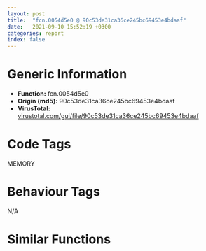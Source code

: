 ```yaml
---
layout: post
title:  "fcn.0054d5e0 @ 90c53de31ca36ce245bc69453e4bdaaf"
date:   2021-09-10 15:52:19 +0300
categories: report
index: false
---
```


# Generic Information
- **Function:** fcn.0054d5e0
- **Origin (md5):** 90c53de31ca36ce245bc69453e4bdaaf
- **VirusTotal:** [virustotal.com/gui/file/90c53de31ca36ce245bc69453e4bdaaf][virustotal_ref]

# Code Tags
<span class="tag" id="MEMORY">MEMORY</span>


# Behaviour Tags
<span class="bhv-tag" id="na">N/A</span>

# Similar Functions
<script type="text/javascript" src="https://www.gstatic.com/charts/loader.js"></script>
<script type="text/javascript">

    google.charts.load('current', {'packages':['corechart']});
    google.charts.setOnLoadCallback(drawChart);

    function drawChart() {
    var data = new google.visualization.DataTable();
        data.addColumn('number', 'X');
        data.addColumn('number', 'Y');
        data.addColumn({type: 'string', role: 'tooltip', 'p': {'html': true}});
        data.addColumn({'type': 'string', 'role': 'style'});
        
        data.addRows([
    [-83.36840057373047, 9.777717590332031, '<b><a href="/report/fcn.0054d5e0@90c53de31ca36ce245bc69453e4bdaaf">fcn.0054d5e0</a><br>@90c53de31ca36ce245bc69453e4bdaaf</b><br>mov edi, edi<br>push ebp<br>mov ebp, esp<br>mov ecx, dword[ebp+8]<br>test ecx, ecx<br>je 0x54d607<br>push 0xffffffffffffffe0<br>xor edx, edx<br>pop eax<br>div ecx<br>cmp eax, dword[ebp+0xc]<br>jae 0x54d607<br>call fcn.0054bbe7<br>mov dword[eax], 0xc<br>xor eax, eax<br>pop ebp<br>ret <br>imul ecx, dword[ebp+0xc]<br>push esi<br>mov esi, ecx<br>test esi, esi<br>jne 0x54d613<br>inc esi<br>xor eax, eax<br>cmp esi, 0xffffffe0<br>ja 0x54d62d<br>push esi<br>push 8<br>push dword[0x4551e5c]<br>call dword[sym.imp.KERNEL32.dll_HeapAlloc]<br>test eax, eax<br>jne 0x54d65f<br>cmp dword[0x455233c], 0<br>je 0x54d652<br>push esi<br>call fcn.0054bb7d<br>pop ecx<br>test eax, eax<br>jne 0x54d613<br>mov eax, dword[ebp+0x10]<br>test eax, eax<br>je 0x54d64e<br>mov dword[eax], 0xc<br>xor eax, eax<br>jmp 0x54d65f<br>mov ecx, dword[ebp+0x10]<br>test ecx, ecx<br>je 0x54d65f<br>mov dword[ecx], 0xc<br>pop esi<br>pop ebp<br>ret <br><eoc> ', 'point { fill-color: #e0440e; }'],
[6.788926124572754, -35.52800369262695, '<b><a href="/report/fcn.0041bd59@44a756939733df3681808b122b91651f">fcn.0041bd59</a><br>@44a756939733df3681808b122b91651f</b><br>mov edi, edi<br>push ebp<br>mov ebp, esp<br>mov ecx, dword[ebp+8]<br>test ecx, ecx<br>je 0x41bd80<br>push 0xffffffffffffffe0<br>xor edx, edx<br>pop eax<br>div ecx<br>cmp eax, dword[ebp+0xc]<br>jae 0x41bd80<br>call fcn.00414af7<br>mov dword[eax], 0xc<br>xor eax, eax<br>pop ebp<br>ret <br>imul ecx, dword[ebp+0xc]<br>push esi<br>mov esi, ecx<br>test esi, esi<br>jne 0x41bd8c<br>inc esi<br>xor eax, eax<br>cmp esi, 0xffffffe0<br>ja 0x41bda6<br>push esi<br>push 8<br>push dword[0x477520]<br>call dword[sym.imp.KERNEL32.dll_HeapAlloc]<br>test eax, eax<br>jne 0x41bdd8<br>cmp dword[0x477b54], 0<br>je 0x41bdcb<br>push esi<br>call fcn.004142d7<br>pop ecx<br>test eax, eax<br>jne 0x41bd8c<br>mov eax, dword[ebp+0x10]<br>test eax, eax<br>je 0x41bdc7<br>mov dword[eax], 0xc<br>xor eax, eax<br>jmp 0x41bdd8<br>mov ecx, dword[ebp+0x10]<br>test ecx, ecx<br>je 0x41bdd8<br>mov dword[ecx], 0xc<br>pop esi<br>pop ebp<br>ret <br><eoc> ', 'null'],
[10.077515602111816, 48.943180084228516, '<b><a href="/report/fcn.0041bd59@e3d061f479f25b8f541d0905c967999c">fcn.0041bd59</a><br>@e3d061f479f25b8f541d0905c967999c</b><br>mov edi, edi<br>push ebp<br>mov ebp, esp<br>mov ecx, dword[ebp+8]<br>test ecx, ecx<br>je 0x41bd80<br>push 0xffffffffffffffe0<br>xor edx, edx<br>pop eax<br>div ecx<br>cmp eax, dword[ebp+0xc]<br>jae 0x41bd80<br>call fcn.00414af7<br>mov dword[eax], 0xc<br>xor eax, eax<br>pop ebp<br>ret <br>imul ecx, dword[ebp+0xc]<br>push esi<br>mov esi, ecx<br>test esi, esi<br>jne 0x41bd8c<br>inc esi<br>xor eax, eax<br>cmp esi, 0xffffffe0<br>ja 0x41bda6<br>push esi<br>push 8<br>push dword[0x477520]<br>call dword[sym.imp.KERNEL32.dll_HeapAlloc]<br>test eax, eax<br>jne 0x41bdd8<br>cmp dword[0x477b54], 0<br>je 0x41bdcb<br>push esi<br>call fcn.004142d7<br>pop ecx<br>test eax, eax<br>jne 0x41bd8c<br>mov eax, dword[ebp+0x10]<br>test eax, eax<br>je 0x41bdc7<br>mov dword[eax], 0xc<br>xor eax, eax<br>jmp 0x41bdd8<br>mov ecx, dword[ebp+0x10]<br>test ecx, ecx<br>je 0x41bdd8<br>mov dword[ecx], 0xc<br>pop esi<br>pop ebp<br>ret <br><eoc> ', 'null'],
[47.655277252197266, 42.58637619018555, '<b><a href="/report/fcn.0041bd59@e83552e81a6f265fd7baa50402d3d47d">fcn.0041bd59</a><br>@e83552e81a6f265fd7baa50402d3d47d</b><br>mov edi, edi<br>push ebp<br>mov ebp, esp<br>mov ecx, dword[ebp+8]<br>test ecx, ecx<br>je 0x41bd80<br>push 0xffffffffffffffe0<br>xor edx, edx<br>pop eax<br>div ecx<br>cmp eax, dword[ebp+0xc]<br>jae 0x41bd80<br>call fcn.00414af7<br>mov dword[eax], 0xc<br>xor eax, eax<br>pop ebp<br>ret <br>imul ecx, dword[ebp+0xc]<br>push esi<br>mov esi, ecx<br>test esi, esi<br>jne 0x41bd8c<br>inc esi<br>xor eax, eax<br>cmp esi, 0xffffffe0<br>ja 0x41bda6<br>push esi<br>push 8<br>push dword[0x477520]<br>call dword[sym.imp.KERNEL32.dll_HeapAlloc]<br>test eax, eax<br>jne 0x41bdd8<br>cmp dword[0x477b54], 0<br>je 0x41bdcb<br>push esi<br>call fcn.004142d7<br>pop ecx<br>test eax, eax<br>jne 0x41bd8c<br>mov eax, dword[ebp+0x10]<br>test eax, eax<br>je 0x41bdc7<br>mov dword[eax], 0xc<br>xor eax, eax<br>jmp 0x41bdd8<br>mov ecx, dword[ebp+0x10]<br>test ecx, ecx<br>je 0x41bdd8<br>mov dword[ecx], 0xc<br>pop esi<br>pop ebp<br>ret <br><eoc> ', 'null'],
[-50.98310089111328, 26.0408935546875, '<b><a href="/report/fcn.004fe2f6@e2ba7f10eb234338a49853c34d7d9c56">fcn.004fe2f6</a><br>@e2ba7f10eb234338a49853c34d7d9c56</b><br>mov edi, edi<br>push ebp<br>mov ebp, esp<br>mov ecx, dword[ebp+8]<br>test ecx, ecx<br>je 0x4fe31d<br>push 0xffffffffffffffe0<br>xor edx, edx<br>pop eax<br>div ecx<br>cmp eax, dword[ebp+0xc]<br>jae 0x4fe31d<br>call fcn.004f4023<br>mov dword[eax], 0xc<br>xor eax, eax<br>pop ebp<br>ret <br>imul ecx, dword[ebp+0xc]<br>push esi<br>mov esi, ecx<br>test esi, esi<br>jne 0x4fe329<br>inc esi<br>xor eax, eax<br>cmp esi, 0xffffffe0<br>ja 0x4fe343<br>push esi<br>push 8<br>push dword[0x5643b8]<br>call dword[sym.imp.KERNEL32.dll_HeapAlloc]<br>test eax, eax<br>jne 0x4fe375<br>cmp dword[0x564c38], 0<br>je 0x4fe368<br>push esi<br>call fcn.004f8e5a<br>pop ecx<br>test eax, eax<br>jne 0x4fe329<br>mov eax, dword[ebp+0x10]<br>test eax, eax<br>je 0x4fe364<br>mov dword[eax], 0xc<br>xor eax, eax<br>jmp 0x4fe375<br>mov ecx, dword[ebp+0x10]<br>test ecx, ecx<br>je 0x4fe375<br>mov dword[ecx], 0xc<br>pop esi<br>pop ebp<br>ret <br><eoc> ', 'null'],
[-10.828099250793457, 78.93511962890625, '<b><a href="/report/fcn.0041bd59@b8b9cf6862b0d68d10750002e5baaf97">fcn.0041bd59</a><br>@b8b9cf6862b0d68d10750002e5baaf97</b><br>mov edi, edi<br>push ebp<br>mov ebp, esp<br>mov ecx, dword[ebp+8]<br>test ecx, ecx<br>je 0x41bd80<br>push 0xffffffffffffffe0<br>xor edx, edx<br>pop eax<br>div ecx<br>cmp eax, dword[ebp+0xc]<br>jae 0x41bd80<br>call fcn.00414af7<br>mov dword[eax], 0xc<br>xor eax, eax<br>pop ebp<br>ret <br>imul ecx, dword[ebp+0xc]<br>push esi<br>mov esi, ecx<br>test esi, esi<br>jne 0x41bd8c<br>inc esi<br>xor eax, eax<br>cmp esi, 0xffffffe0<br>ja 0x41bda6<br>push esi<br>push 8<br>push dword[0x477520]<br>call dword[sym.imp.KERNEL32.dll_HeapAlloc]<br>test eax, eax<br>jne 0x41bdd8<br>cmp dword[0x477b54], 0<br>je 0x41bdcb<br>push esi<br>call fcn.004142d7<br>pop ecx<br>test eax, eax<br>jne 0x41bd8c<br>mov eax, dword[ebp+0x10]<br>test eax, eax<br>je 0x41bdc7<br>mov dword[eax], 0xc<br>xor eax, eax<br>jmp 0x41bdd8<br>mov ecx, dword[ebp+0x10]<br>test ecx, ecx<br>je 0x41bdd8<br>mov dword[ecx], 0xc<br>pop esi<br>pop ebp<br>ret <br><eoc> ', 'null'],
[-81.88362121582031, -29.941633224487305, '<b><a href="/report/fcn.0041bd59@c6d5547a6b11db0106596d8a93b709be">fcn.0041bd59</a><br>@c6d5547a6b11db0106596d8a93b709be</b><br>mov edi, edi<br>push ebp<br>mov ebp, esp<br>mov ecx, dword[ebp+8]<br>test ecx, ecx<br>je 0x41bd80<br>push 0xffffffffffffffe0<br>xor edx, edx<br>pop eax<br>div ecx<br>cmp eax, dword[ebp+0xc]<br>jae 0x41bd80<br>call fcn.00414af7<br>mov dword[eax], 0xc<br>xor eax, eax<br>pop ebp<br>ret <br>imul ecx, dword[ebp+0xc]<br>push esi<br>mov esi, ecx<br>test esi, esi<br>jne 0x41bd8c<br>inc esi<br>xor eax, eax<br>cmp esi, 0xffffffe0<br>ja 0x41bda6<br>push esi<br>push 8<br>push dword[0x477520]<br>call dword[sym.imp.KERNEL32.dll_HeapAlloc]<br>test eax, eax<br>jne 0x41bdd8<br>cmp dword[0x477b54], 0<br>je 0x41bdcb<br>push esi<br>call fcn.004142d7<br>pop ecx<br>test eax, eax<br>jne 0x41bd8c<br>mov eax, dword[ebp+0x10]<br>test eax, eax<br>je 0x41bdc7<br>mov dword[eax], 0xc<br>xor eax, eax<br>jmp 0x41bdd8<br>mov ecx, dword[ebp+0x10]<br>test ecx, ecx<br>je 0x41bdd8<br>mov dword[ecx], 0xc<br>pop esi<br>pop ebp<br>ret <br><eoc> ', 'null'],
[-54.073280334472656, -10.79686450958252, '<b><a href="/report/fcn.0041c0bb@c077742bdc6d4f2c0ca7d0e2a6a94acf">fcn.0041c0bb</a><br>@c077742bdc6d4f2c0ca7d0e2a6a94acf</b><br>mov edi, edi<br>push ebp<br>mov ebp, esp<br>mov ecx, dword[ebp+8]<br>test ecx, ecx<br>je 0x41c0e2<br>push 0xffffffffffffffe0<br>xor edx, edx<br>pop eax<br>div ecx<br>cmp eax, dword[ebp+0xc]<br>jae 0x41c0e2<br>call fcn.00414e57<br>mov dword[eax], 0xc<br>xor eax, eax<br>pop ebp<br>ret <br>imul ecx, dword[ebp+0xc]<br>push esi<br>mov esi, ecx<br>test esi, esi<br>jne 0x41c0ee<br>inc esi<br>xor eax, eax<br>cmp esi, 0xffffffe0<br>ja 0x41c108<br>push esi<br>push 8<br>push dword[0x47f500]<br>call dword[sym.imp.KERNEL32.dll_HeapAlloc]<br>test eax, eax<br>jne 0x41c13a<br>cmp dword[0x47fb34], 0<br>je 0x41c12d<br>push esi<br>call fcn.00414637<br>pop ecx<br>test eax, eax<br>jne 0x41c0ee<br>mov eax, dword[ebp+0x10]<br>test eax, eax<br>je 0x41c129<br>mov dword[eax], 0xc<br>xor eax, eax<br>jmp 0x41c13a<br>mov ecx, dword[ebp+0x10]<br>test ecx, ecx<br>je 0x41c13a<br>mov dword[ecx], 0xc<br>pop esi<br>pop ebp<br>ret <br><eoc> ', 'null'],
[98.81378936767578, 36.98052978515625, '<b><a href="/report/fcn.0041c9e9@20a93604f17ee6f3c2aa7b1f7a497fcf">fcn.0041c9e9</a><br>@20a93604f17ee6f3c2aa7b1f7a497fcf</b><br>mov edi, edi<br>push ebp<br>mov ebp, esp<br>mov ecx, dword[ebp+8]<br>test ecx, ecx<br>je 0x41ca10<br>push 0xffffffffffffffe0<br>xor edx, edx<br>pop eax<br>div ecx<br>cmp eax, dword[ebp+0xc]<br>jae 0x41ca10<br>call fcn.004157e7<br>mov dword[eax], 0xc<br>xor eax, eax<br>pop ebp<br>ret <br>imul ecx, dword[ebp+0xc]<br>push esi<br>mov esi, ecx<br>test esi, esi<br>jne 0x41ca1c<br>inc esi<br>xor eax, eax<br>cmp esi, 0xffffffe0<br>ja 0x41ca36<br>push esi<br>push 8<br>push dword[0x484540]<br>call dword[sym.imp.KERNEL32.dll_HeapAlloc]<br>test eax, eax<br>jne 0x41ca68<br>cmp dword[0x484b74], 0<br>je 0x41ca5b<br>push esi<br>call fcn.00414fc7<br>pop ecx<br>test eax, eax<br>jne 0x41ca1c<br>mov eax, dword[ebp+0x10]<br>test eax, eax<br>je 0x41ca57<br>mov dword[eax], 0xc<br>xor eax, eax<br>jmp 0x41ca68<br>mov ecx, dword[ebp+0x10]<br>test ecx, ecx<br>je 0x41ca68<br>mov dword[ecx], 0xc<br>pop esi<br>pop ebp<br>ret <br><eoc> ', 'null'],
[30.365703582763672, -13.685142517089844, '<b><a href="/report/fcn.0041bd59@a314f14b11fc4f772a3e30c11b5cb1d4">fcn.0041bd59</a><br>@a314f14b11fc4f772a3e30c11b5cb1d4</b><br>mov edi, edi<br>push ebp<br>mov ebp, esp<br>mov ecx, dword[ebp+8]<br>test ecx, ecx<br>je 0x41bd80<br>push 0xffffffffffffffe0<br>xor edx, edx<br>pop eax<br>div ecx<br>cmp eax, dword[ebp+0xc]<br>jae 0x41bd80<br>call fcn.00414af7<br>mov dword[eax], 0xc<br>xor eax, eax<br>pop ebp<br>ret <br>imul ecx, dword[ebp+0xc]<br>push esi<br>mov esi, ecx<br>test esi, esi<br>jne 0x41bd8c<br>inc esi<br>xor eax, eax<br>cmp esi, 0xffffffe0<br>ja 0x41bda6<br>push esi<br>push 8<br>push dword[0x477520]<br>call dword[sym.imp.KERNEL32.dll_HeapAlloc]<br>test eax, eax<br>jne 0x41bdd8<br>cmp dword[0x477b54], 0<br>je 0x41bdcb<br>push esi<br>call fcn.004142d7<br>pop ecx<br>test eax, eax<br>jne 0x41bd8c<br>mov eax, dword[ebp+0x10]<br>test eax, eax<br>je 0x41bdc7<br>mov dword[eax], 0xc<br>xor eax, eax<br>jmp 0x41bdd8<br>mov ecx, dword[ebp+0x10]<br>test ecx, ecx<br>je 0x41bdd8<br>mov dword[ecx], 0xc<br>pop esi<br>pop ebp<br>ret <br><eoc> ', 'null'],
[54.79201126098633, -35.85969924926758, '<b><a href="/report/fcn.0054d5e0@9a2108de6665bf53e42d7cbbbe5a0866">fcn.0054d5e0</a><br>@9a2108de6665bf53e42d7cbbbe5a0866</b><br>mov edi, edi<br>push ebp<br>mov ebp, esp<br>mov ecx, dword[ebp+8]<br>test ecx, ecx<br>je 0x54d607<br>push 0xffffffffffffffe0<br>xor edx, edx<br>pop eax<br>div ecx<br>cmp eax, dword[ebp+0xc]<br>jae 0x54d607<br>call fcn.0054bbe7<br>mov dword[eax], 0xc<br>xor eax, eax<br>pop ebp<br>ret <br>imul ecx, dword[ebp+0xc]<br>push esi<br>mov esi, ecx<br>test esi, esi<br>jne 0x54d613<br>inc esi<br>xor eax, eax<br>cmp esi, 0xffffffe0<br>ja 0x54d62d<br>push esi<br>push 8<br>push dword[0x4551e5c]<br>call dword[sym.imp.KERNEL32.dll_HeapAlloc]<br>test eax, eax<br>jne 0x54d65f<br>cmp dword[0x455233c], 0<br>je 0x54d652<br>push esi<br>call fcn.0054bb7d<br>pop ecx<br>test eax, eax<br>jne 0x54d613<br>mov eax, dword[ebp+0x10]<br>test eax, eax<br>je 0x54d64e<br>mov dword[eax], 0xc<br>xor eax, eax<br>jmp 0x54d65f<br>mov ecx, dword[ebp+0x10]<br>test ecx, ecx<br>je 0x54d65f<br>mov dword[ecx], 0xc<br>pop esi<br>pop ebp<br>ret <br><eoc> ', 'null'],
[-50.33296203613281, -50.06242370605469, '<b><a href="/report/fcn.0041c0bb@505be53c36227b94e2fcc406f247f6e5">fcn.0041c0bb</a><br>@505be53c36227b94e2fcc406f247f6e5</b><br>mov edi, edi<br>push ebp<br>mov ebp, esp<br>mov ecx, dword[ebp+8]<br>test ecx, ecx<br>je 0x41c0e2<br>push 0xffffffffffffffe0<br>xor edx, edx<br>pop eax<br>div ecx<br>cmp eax, dword[ebp+0xc]<br>jae 0x41c0e2<br>call fcn.00414e57<br>mov dword[eax], 0xc<br>xor eax, eax<br>pop ebp<br>ret <br>imul ecx, dword[ebp+0xc]<br>push esi<br>mov esi, ecx<br>test esi, esi<br>jne 0x41c0ee<br>inc esi<br>xor eax, eax<br>cmp esi, 0xffffffe0<br>ja 0x41c108<br>push esi<br>push 8<br>push dword[0x47f500]<br>call dword[sym.imp.KERNEL32.dll_HeapAlloc]<br>test eax, eax<br>jne 0x41c13a<br>cmp dword[0x47fb34], 0<br>je 0x41c12d<br>push esi<br>call fcn.00414637<br>pop ecx<br>test eax, eax<br>jne 0x41c0ee<br>mov eax, dword[ebp+0x10]<br>test eax, eax<br>je 0x41c129<br>mov dword[eax], 0xc<br>xor eax, eax<br>jmp 0x41c13a<br>mov ecx, dword[ebp+0x10]<br>test ecx, ecx<br>je 0x41c13a<br>mov dword[ecx], 0xc<br>pop esi<br>pop ebp<br>ret <br><eoc> ', 'null'],
[25.398696899414062, -62.96080780029297, '<b><a href="/report/fcn.0049687d@4fe6510221c33bf023f6abed461fc13f">fcn.0049687d</a><br>@4fe6510221c33bf023f6abed461fc13f</b><br>mov edi, edi<br>push ebp<br>mov ebp, esp<br>mov ecx, dword[ebp+8]<br>test ecx, ecx<br>je 0x4968a4<br>push 0xffffffffffffffe0<br>xor edx, edx<br>pop eax<br>div ecx<br>cmp eax, dword[ebp+0xc]<br>jae 0x4968a4<br>call fcn.00490ec2<br>mov dword[eax], 0xc<br>xor eax, eax<br>pop ebp<br>ret <br>imul ecx, dword[ebp+0xc]<br>push esi<br>mov esi, ecx<br>test esi, esi<br>jne 0x4968b0<br>inc esi<br>xor eax, eax<br>cmp esi, 0xffffffe0<br>ja 0x4968ca<br>push esi<br>push 8<br>push dword[0x4c4870]<br>call dword[sym.imp.KERNEL32.dll_HeapAlloc]<br>test eax, eax<br>jne 0x4968fc<br>cmp dword[0x4c4878], 0<br>je 0x4968ef<br>push esi<br>call fcn.00491146<br>pop ecx<br>test eax, eax<br>jne 0x4968b0<br>mov eax, dword[ebp+0x10]<br>test eax, eax<br>je 0x4968eb<br>mov dword[eax], 0xc<br>xor eax, eax<br>jmp 0x4968fc<br>mov ecx, dword[ebp+0x10]<br>test ecx, ecx<br>je 0x4968fc<br>mov dword[ecx], 0xc<br>pop esi<br>pop ebp<br>ret <br><eoc> ', 'null'],
[-77.06380462646484, 47.89506149291992, '<b><a href="/report/fcn.0041bd59@9571c7458fae91969aaed3955e433f49">fcn.0041bd59</a><br>@9571c7458fae91969aaed3955e433f49</b><br>mov edi, edi<br>push ebp<br>mov ebp, esp<br>mov ecx, dword[ebp+8]<br>test ecx, ecx<br>je 0x41bd80<br>push 0xffffffffffffffe0<br>xor edx, edx<br>pop eax<br>div ecx<br>cmp eax, dword[ebp+0xc]<br>jae 0x41bd80<br>call fcn.00414af7<br>mov dword[eax], 0xc<br>xor eax, eax<br>pop ebp<br>ret <br>imul ecx, dword[ebp+0xc]<br>push esi<br>mov esi, ecx<br>test esi, esi<br>jne 0x41bd8c<br>inc esi<br>xor eax, eax<br>cmp esi, 0xffffffe0<br>ja 0x41bda6<br>push esi<br>push 8<br>push dword[0x477520]<br>call dword[sym.imp.KERNEL32.dll_HeapAlloc]<br>test eax, eax<br>jne 0x41bdd8<br>cmp dword[0x477b54], 0<br>je 0x41bdcb<br>push esi<br>call fcn.004142d7<br>pop ecx<br>test eax, eax<br>jne 0x41bd8c<br>mov eax, dword[ebp+0x10]<br>test eax, eax<br>je 0x41bdc7<br>mov dword[eax], 0xc<br>xor eax, eax<br>jmp 0x41bdd8<br>mov ecx, dword[ebp+0x10]<br>test ecx, ecx<br>je 0x41bdd8<br>mov dword[ecx], 0xc<br>pop esi<br>pop ebp<br>ret <br><eoc> ', 'null'],
[28.908220291137695, 76.54183959960938, '<b><a href="/report/fcn.005b3e24@b38ce64a273c3fc98fc78af14b8bdcc0">fcn.005b3e24</a><br>@b38ce64a273c3fc98fc78af14b8bdcc0</b><br>mov edi, edi<br>push ebp<br>mov ebp, esp<br>mov ecx, dword[ebp+8]<br>test ecx, ecx<br>je 0x5b3e4b<br>push 0xffffffffffffffe0<br>xor edx, edx<br>pop eax<br>div ecx<br>cmp eax, dword[ebp+0xc]<br>jae 0x5b3e4b<br>call fcn.005b2007<br>mov dword[eax], 0xc<br>xor eax, eax<br>pop ebp<br>ret <br>imul ecx, dword[ebp+0xc]<br>push esi<br>mov esi, ecx<br>test esi, esi<br>jne 0x5b3e57<br>inc esi<br>xor eax, eax<br>cmp esi, 0xffffffe0<br>ja 0x5b3e71<br>push esi<br>push 8<br>push dword[0x45af0e8]<br>call dword[sym.imp.KERNEL32.dll_HeapAlloc]<br>test eax, eax<br>jne 0x5b3ea3<br>cmp dword[0x45af5c4], 0<br>je 0x5b3e96<br>push esi<br>call fcn.005b1f9d<br>pop ecx<br>test eax, eax<br>jne 0x5b3e57<br>mov eax, dword[ebp+0x10]<br>test eax, eax<br>je 0x5b3e92<br>mov dword[eax], 0xc<br>xor eax, eax<br>jmp 0x5b3ea3<br>mov ecx, dword[ebp+0x10]<br>test ecx, ecx<br>je 0x5b3ea3<br>mov dword[ecx], 0xc<br>pop esi<br>pop ebp<br>ret <br><eoc> ', 'null'],
[59.497581481933594, 5.079596042633057, '<b><a href="/report/fcn.0041bd59@3aa98225e51cbcae2d334c8b6b4ed9fd">fcn.0041bd59</a><br>@3aa98225e51cbcae2d334c8b6b4ed9fd</b><br>mov edi, edi<br>push ebp<br>mov ebp, esp<br>mov ecx, dword[ebp+8]<br>test ecx, ecx<br>je 0x41bd80<br>push 0xffffffffffffffe0<br>xor edx, edx<br>pop eax<br>div ecx<br>cmp eax, dword[ebp+0xc]<br>jae 0x41bd80<br>call fcn.00414af7<br>mov dword[eax], 0xc<br>xor eax, eax<br>pop ebp<br>ret <br>imul ecx, dword[ebp+0xc]<br>push esi<br>mov esi, ecx<br>test esi, esi<br>jne 0x41bd8c<br>inc esi<br>xor eax, eax<br>cmp esi, 0xffffffe0<br>ja 0x41bda6<br>push esi<br>push 8<br>push dword[0x477520]<br>call dword[sym.imp.KERNEL32.dll_HeapAlloc]<br>test eax, eax<br>jne 0x41bdd8<br>cmp dword[0x477b54], 0<br>je 0x41bdcb<br>push esi<br>call fcn.004142d7<br>pop ecx<br>test eax, eax<br>jne 0x41bd8c<br>mov eax, dword[ebp+0x10]<br>test eax, eax<br>je 0x41bdc7<br>mov dword[eax], 0xc<br>xor eax, eax<br>jmp 0x41bdd8<br>mov ecx, dword[ebp+0x10]<br>test ecx, ecx<br>je 0x41bdd8<br>mov dword[ecx], 0xc<br>pop esi<br>pop ebp<br>ret <br><eoc> ', 'null'],
[0.022926002740859985, -5.524158477783203, '<b><a href="/report/fcn.004485ca@418e0921f3a9bd4f5bc0dcc59623b5a1">fcn.004485ca</a><br>@418e0921f3a9bd4f5bc0dcc59623b5a1</b><br>mov edi, edi<br>push ebp<br>mov ebp, esp<br>mov ecx, dword[ebp+8]<br>test ecx, ecx<br>je 0x4485f1<br>push 0xffffffffffffffe0<br>xor edx, edx<br>pop eax<br>div ecx<br>cmp eax, dword[ebp+0xc]<br>jae 0x4485f1<br>call fcn.004409c0<br>mov dword[eax], 0xc<br>xor eax, eax<br>pop ebp<br>ret <br>imul ecx, dword[ebp+0xc]<br>push esi<br>mov esi, ecx<br>test esi, esi<br>jne 0x4485fd<br>inc esi<br>xor eax, eax<br>cmp esi, 0xffffffe0<br>ja 0x448617<br>push esi<br>push 8<br>push dword[0x4b2a44]<br>call dword[sym.imp.KERNEL32.dll_HeapAlloc]<br>test eax, eax<br>jne 0x448649<br>cmp dword[0x4b30ac], 0<br>je 0x44863c<br>push esi<br>call fcn.00440f2f<br>pop ecx<br>test eax, eax<br>jne 0x4485fd<br>mov eax, dword[ebp+0x10]<br>test eax, eax<br>je 0x448638<br>mov dword[eax], 0xc<br>xor eax, eax<br>jmp 0x448649<br>mov ecx, dword[ebp+0x10]<br>test ecx, ecx<br>je 0x448649<br>mov dword[ecx], 0xc<br>pop esi<br>pop ebp<br>ret <br><eoc> ', 'null'],
[-5.869644641876221, 23.708040237426758, '<b><a href="/report/fcn.00404590@4b23380b9a3d725ff34b4863334d2fd1">fcn.00404590</a><br>@4b23380b9a3d725ff34b4863334d2fd1</b><br>mov edi, edi<br>push ebp<br>mov ebp, esp<br>mov ecx, dword[ebp+8]<br>test ecx, ecx<br>je 0x4045b7<br>push 0xffffffffffffffe0<br>xor edx, edx<br>pop eax<br>div ecx<br>cmp eax, dword[ebp+0xc]<br>jae 0x4045b7<br>call fcn.00402b97<br>mov dword[eax], 0xc<br>xor eax, eax<br>pop ebp<br>ret <br>imul ecx, dword[ebp+0xc]<br>push esi<br>mov esi, ecx<br>test esi, esi<br>jne 0x4045c3<br>inc esi<br>xor eax, eax<br>cmp esi, 0xffffffe0<br>ja 0x4045dd<br>push esi<br>push 8<br>push dword[0xb63b24]<br>call dword[sym.imp.KERNEL32.dll_HeapAlloc]<br>test eax, eax<br>jne 0x40460f<br>cmp dword[0xb64004], 0<br>je 0x404602<br>push esi<br>call fcn.00402b2d<br>pop ecx<br>test eax, eax<br>jne 0x4045c3<br>mov eax, dword[ebp+0x10]<br>test eax, eax<br>je 0x4045fe<br>mov dword[eax], 0xc<br>xor eax, eax<br>jmp 0x40460f<br>mov ecx, dword[ebp+0x10]<br>test ecx, ecx<br>je 0x40460f<br>mov dword[ecx], 0xc<br>pop esi<br>pop ebp<br>ret <br><eoc> ', 'null'],
[25.18987464904785, 17.876079559326172, '<b><a href="/report/fcn.0041bd59@6e426bd8e348fab7a17ba317fb0f2d87">fcn.0041bd59</a><br>@6e426bd8e348fab7a17ba317fb0f2d87</b><br>mov edi, edi<br>push ebp<br>mov ebp, esp<br>mov ecx, dword[ebp+8]<br>test ecx, ecx<br>je 0x41bd80<br>push 0xffffffffffffffe0<br>xor edx, edx<br>pop eax<br>div ecx<br>cmp eax, dword[ebp+0xc]<br>jae 0x41bd80<br>call fcn.00414af7<br>mov dword[eax], 0xc<br>xor eax, eax<br>pop ebp<br>ret <br>imul ecx, dword[ebp+0xc]<br>push esi<br>mov esi, ecx<br>test esi, esi<br>jne 0x41bd8c<br>inc esi<br>xor eax, eax<br>cmp esi, 0xffffffe0<br>ja 0x41bda6<br>push esi<br>push 8<br>push dword[0x477520]<br>call dword[sym.imp.KERNEL32.dll_HeapAlloc]<br>test eax, eax<br>jne 0x41bdd8<br>cmp dword[0x477b54], 0<br>je 0x41bdcb<br>push esi<br>call fcn.004142d7<br>pop ecx<br>test eax, eax<br>jne 0x41bd8c<br>mov eax, dword[ebp+0x10]<br>test eax, eax<br>je 0x41bdc7<br>mov dword[eax], 0xc<br>xor eax, eax<br>jmp 0x41bdd8<br>mov ecx, dword[ebp+0x10]<br>test ecx, ecx<br>je 0x41bdd8<br>mov dword[ecx], 0xc<br>pop esi<br>pop ebp<br>ret <br><eoc> ', 'null'],
[-28.762514114379883, 5.558528900146484, '<b><a href="/report/fcn.0041bd59@3d7f25d788af3e7f7707a736ac852465">fcn.0041bd59</a><br>@3d7f25d788af3e7f7707a736ac852465</b><br>mov edi, edi<br>push ebp<br>mov ebp, esp<br>mov ecx, dword[ebp+8]<br>test ecx, ecx<br>je 0x41bd80<br>push 0xffffffffffffffe0<br>xor edx, edx<br>pop eax<br>div ecx<br>cmp eax, dword[ebp+0xc]<br>jae 0x41bd80<br>call fcn.00414af7<br>mov dword[eax], 0xc<br>xor eax, eax<br>pop ebp<br>ret <br>imul ecx, dword[ebp+0xc]<br>push esi<br>mov esi, ecx<br>test esi, esi<br>jne 0x41bd8c<br>inc esi<br>xor eax, eax<br>cmp esi, 0xffffffe0<br>ja 0x41bda6<br>push esi<br>push 8<br>push dword[0x477520]<br>call dword[sym.imp.KERNEL32.dll_HeapAlloc]<br>test eax, eax<br>jne 0x41bdd8<br>cmp dword[0x477b54], 0<br>je 0x41bdcb<br>push esi<br>call fcn.004142d7<br>pop ecx<br>test eax, eax<br>jne 0x41bd8c<br>mov eax, dword[ebp+0x10]<br>test eax, eax<br>je 0x41bdc7<br>mov dword[eax], 0xc<br>xor eax, eax<br>jmp 0x41bdd8<br>mov ecx, dword[ebp+0x10]<br>test ecx, ecx<br>je 0x41bdd8<br>mov dword[ecx], 0xc<br>pop esi<br>pop ebp<br>ret <br><eoc> ', 'null'],
[-25.132295608520508, -26.80821418762207, '<b><a href="/report/fcn.0041bd59@146b14fc12cf789043a79d4f548a23bf">fcn.0041bd59</a><br>@146b14fc12cf789043a79d4f548a23bf</b><br>mov edi, edi<br>push ebp<br>mov ebp, esp<br>mov ecx, dword[ebp+8]<br>test ecx, ecx<br>je 0x41bd80<br>push 0xffffffffffffffe0<br>xor edx, edx<br>pop eax<br>div ecx<br>cmp eax, dword[ebp+0xc]<br>jae 0x41bd80<br>call fcn.00414af7<br>mov dword[eax], 0xc<br>xor eax, eax<br>pop ebp<br>ret <br>imul ecx, dword[ebp+0xc]<br>push esi<br>mov esi, ecx<br>test esi, esi<br>jne 0x41bd8c<br>inc esi<br>xor eax, eax<br>cmp esi, 0xffffffe0<br>ja 0x41bda6<br>push esi<br>push 8<br>push dword[0x477520]<br>call dword[sym.imp.KERNEL32.dll_HeapAlloc]<br>test eax, eax<br>jne 0x41bdd8<br>cmp dword[0x477b54], 0<br>je 0x41bdcb<br>push esi<br>call fcn.004142d7<br>pop ecx<br>test eax, eax<br>jne 0x41bd8c<br>mov eax, dword[ebp+0x10]<br>test eax, eax<br>je 0x41bdc7<br>mov dword[eax], 0xc<br>xor eax, eax<br>jmp 0x41bdd8<br>mov ecx, dword[ebp+0x10]<br>test ecx, ecx<br>je 0x41bdd8<br>mov dword[ecx], 0xc<br>pop esi<br>pop ebp<br>ret <br><eoc> ', 'null'],
[-26.11746597290039, 46.07322311401367, '<b><a href="/report/fcn.0041bd59@7307643b343733b7fbd7b4b4fb482515">fcn.0041bd59</a><br>@7307643b343733b7fbd7b4b4fb482515</b><br>mov edi, edi<br>push ebp<br>mov ebp, esp<br>mov ecx, dword[ebp+8]<br>test ecx, ecx<br>je 0x41bd80<br>push 0xffffffffffffffe0<br>xor edx, edx<br>pop eax<br>div ecx<br>cmp eax, dword[ebp+0xc]<br>jae 0x41bd80<br>call fcn.00414af7<br>mov dword[eax], 0xc<br>xor eax, eax<br>pop ebp<br>ret <br>imul ecx, dword[ebp+0xc]<br>push esi<br>mov esi, ecx<br>test esi, esi<br>jne 0x41bd8c<br>inc esi<br>xor eax, eax<br>cmp esi, 0xffffffe0<br>ja 0x41bda6<br>push esi<br>push 8<br>push dword[0x477520]<br>call dword[sym.imp.KERNEL32.dll_HeapAlloc]<br>test eax, eax<br>jne 0x41bdd8<br>cmp dword[0x477b54], 0<br>je 0x41bdcb<br>push esi<br>call fcn.004142d7<br>pop ecx<br>test eax, eax<br>jne 0x41bd8c<br>mov eax, dword[ebp+0x10]<br>test eax, eax<br>je 0x41bdc7<br>mov dword[eax], 0xc<br>xor eax, eax<br>jmp 0x41bdd8<br>mov ecx, dword[ebp+0x10]<br>test ecx, ecx<br>je 0x41bdd8<br>mov dword[ecx], 0xc<br>pop esi<br>pop ebp<br>ret <br><eoc> ', 'null'],
[-48.06868362426758, 71.63114929199219, '<b><a href="/report/fcn.0041be99@e16f74a2849182d98050864255e902f8">fcn.0041be99</a><br>@e16f74a2849182d98050864255e902f8</b><br>mov edi, edi<br>push ebp<br>mov ebp, esp<br>mov ecx, dword[ebp+8]<br>test ecx, ecx<br>je 0x41bec0<br>push 0xffffffffffffffe0<br>xor edx, edx<br>pop eax<br>div ecx<br>cmp eax, dword[ebp+0xc]<br>jae 0x41bec0<br>call fcn.00414c97<br>mov dword[eax], 0xc<br>xor eax, eax<br>pop ebp<br>ret <br>imul ecx, dword[ebp+0xc]<br>push esi<br>mov esi, ecx<br>test esi, esi<br>jne 0x41becc<br>inc esi<br>xor eax, eax<br>cmp esi, 0xffffffe0<br>ja 0x41bee6<br>push esi<br>push 8<br>push dword[0x478500]<br>call dword[sym.imp.KERNEL32.dll_HeapAlloc]<br>test eax, eax<br>jne 0x41bf18<br>cmp dword[0x478b34], 0<br>je 0x41bf0b<br>push esi<br>call fcn.00414477<br>pop ecx<br>test eax, eax<br>jne 0x41becc<br>mov eax, dword[ebp+0x10]<br>test eax, eax<br>je 0x41bf07<br>mov dword[eax], 0xc<br>xor eax, eax<br>jmp 0x41bf18<br>mov ecx, dword[ebp+0x10]<br>test ecx, ecx<br>je 0x41bf18<br>mov dword[ecx], 0xc<br>pop esi<br>pop ebp<br>ret <br><eoc> ', 'null'],
[-15.096982955932617, -61.3015022277832, '<b><a href="/report/fcn.0041c0bb@96a869ae624ddb4834a1d5a829f85469">fcn.0041c0bb</a><br>@96a869ae624ddb4834a1d5a829f85469</b><br>mov edi, edi<br>push ebp<br>mov ebp, esp<br>mov ecx, dword[ebp+8]<br>test ecx, ecx<br>je 0x41c0e2<br>push 0xffffffffffffffe0<br>xor edx, edx<br>pop eax<br>div ecx<br>cmp eax, dword[ebp+0xc]<br>jae 0x41c0e2<br>call fcn.00414e57<br>mov dword[eax], 0xc<br>xor eax, eax<br>pop ebp<br>ret <br>imul ecx, dword[ebp+0xc]<br>push esi<br>mov esi, ecx<br>test esi, esi<br>jne 0x41c0ee<br>inc esi<br>xor eax, eax<br>cmp esi, 0xffffffe0<br>ja 0x41c108<br>push esi<br>push 8<br>push dword[0x47f500]<br>call dword[sym.imp.KERNEL32.dll_HeapAlloc]<br>test eax, eax<br>jne 0x41c13a<br>cmp dword[0x47fb34], 0<br>je 0x41c12d<br>push esi<br>call fcn.00414637<br>pop ecx<br>test eax, eax<br>jne 0x41c0ee<br>mov eax, dword[ebp+0x10]<br>test eax, eax<br>je 0x41c129<br>mov dword[eax], 0xc<br>xor eax, eax<br>jmp 0x41c13a<br>mov ecx, dword[ebp+0x10]<br>test ecx, ecx<br>je 0x41c13a<br>mov dword[ecx], 0xc<br>pop esi<br>pop ebp<br>ret <br><eoc> ', 'null'],
[-33.580474853515625, -105.01548767089844, '<b><a href="/report/fcn.0041d3e9@f5b8476c36459986b226c45654aeb016">fcn.0041d3e9</a><br>@f5b8476c36459986b226c45654aeb016</b><br>mov edi, edi<br>push ebp<br>mov ebp, esp<br>mov ecx, dword[ebp+8]<br>test ecx, ecx<br>je 0x41d410<br>push 0xffffffffffffffe0<br>xor edx, edx<br>pop eax<br>div ecx<br>cmp eax, dword[ebp+0xc]<br>jae 0x41d410<br>call fcn.00416187<br>mov dword[eax], 0xc<br>xor eax, eax<br>pop ebp<br>ret <br>imul ecx, dword[ebp+0xc]<br>push esi<br>mov esi, ecx<br>test esi, esi<br>jne 0x41d41c<br>inc esi<br>xor eax, eax<br>cmp esi, 0xffffffe0<br>ja 0x41d436<br>push esi<br>push 8<br>push dword[0x480560]<br>call dword[sym.imp.KERNEL32.dll_HeapAlloc]<br>test eax, eax<br>jne 0x41d468<br>cmp dword[0x480b94], 0<br>je 0x41d45b<br>push esi<br>call fcn.00415967<br>pop ecx<br>test eax, eax<br>jne 0x41d41c<br>mov eax, dword[ebp+0x10]<br>test eax, eax<br>je 0x41d457<br>mov dword[eax], 0xc<br>xor eax, eax<br>jmp 0x41d468<br>mov ecx, dword[ebp+0x10]<br>test ecx, ecx<br>je 0x41d468<br>mov dword[ecx], 0xc<br>pop esi<br>pop ebp<br>ret <br><eoc> ', 'null'],

        ]);

    var options = {
        title: 'Similarity Plot',
        legend: 'none',
        colors: ['#dedbd9', '#e6693e', '#ec8f6e', '#f3b49f', '#f6c7b6'],
        tooltip: {isHtml: true, trigger: 'both'},
        explorer: {
        actions: ["dragToZoom", "rightClickToReset"],
        },
        chartArea: {
        width: '80%',
        height: '80%'
        },
        width: '100%',
        height: '100%'
    };

    var chart = new google.visualization.ScatterChart(document.getElementById('chart_div'));

    chart.draw(data, options);
    }
    
</script>


<div id="chart_div" style="width: 100%px; height: 100%;"></div>

# Disassembled Code
{% highlight nasm %}

mov edi, edi
push ebp
mov ebp, esp
mov ecx, dword[ebp+8]
test ecx, ecx
je 0x54d607
push 0xffffffffffffffe0
xor edx, edx
pop eax
div ecx
cmp eax, dword[ebp+0xc]
jae 0x54d607
call fcn.0054bbe7
mov dword[eax], 0xc
xor eax, eax
pop ebp
ret
imul ecx, dword[ebp+0xc]
push esi
mov esi, ecx
test esi, esi
jne 0x54d613
inc esi
xor eax, eax
cmp esi, 0xffffffe0
ja 0x54d62d
push esi
push 8
push dword[0x4551e5c]
call dword[sym.imp.KERNEL32.dll_HeapAlloc]
test eax, eax
jne 0x54d65f
cmp dword[0x455233c], 0
je 0x54d652
push esi
call fcn.0054bb7d
pop ecx
test eax, eax
jne 0x54d613
mov eax, dword[ebp+0x10]
test eax, eax
je 0x54d64e
mov dword[eax], 0xc
xor eax, eax
jmp 0x54d65f
mov ecx, dword[ebp+0x10]
test ecx, ecx
je 0x54d65f
mov dword[ecx], 0xc
pop esi
pop ebp
ret

{% endhighlight %}

[virustotal_ref]: https://www.virustotal.com/gui/file/90c53de31ca36ce245bc69453e4bdaaf